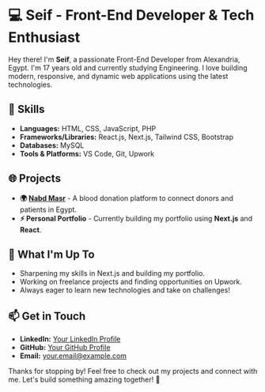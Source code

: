 # 💻 Seif - Front-End Developer & Tech Enthusiast

Hey there! I'm **Seif**, a passionate Front-End Developer from Alexandria, Egypt. I'm 17 years old and currently studying Engineering. I love building modern, responsive, and dynamic web applications using the latest technologies.

## 🚀 Skills
- **Languages:** HTML, CSS, JavaScript, PHP
- **Frameworks/Libraries:** React.js, Next.js, Tailwind CSS, Bootstrap
- **Databases:** MySQL
- **Tools & Platforms:** VS Code, Git, Upwork

## 🌐 Projects
- **🌍 [Nabd Masr](https://nabdmasr.vercel.app)** - A blood donation platform to connect donors and patients in Egypt.
- **⚡ Personal Portfolio** - Currently building my portfolio using **Next.js** and **React**.

## 🎯 What I'm Up To
- Sharpening my skills in Next.js and building my portfolio.
- Working on freelance projects and finding opportunities on Upwork.
- Always eager to learn new technologies and take on challenges!

## 📫 Get in Touch
- **LinkedIn:** [Your LinkedIn Profile](https://linkedin.com/in/yourprofile)
- **GitHub:** [Your GitHub Profile](https://github.com/seif)
- **Email:** your.email@example.com

Thanks for stopping by! Feel free to check out my projects and connect with me. Let's build something amazing together! 💪

